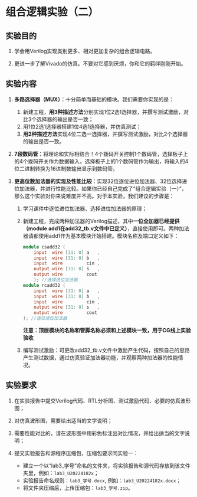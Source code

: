 # 组合逻辑实验（二）

## 实验目的

1. 学会用Verilog实现类别更多、相对更加复杂的组合逻辑电路。

2. 更进一步了解Vivado的仿真。不要对它感到厌烦，你和它的羁绊刚刚开始。


## 实验内容

1. **多路选择器（MUX）**：十分简单而基础的模块。我们需要你实现的是：
	
	1. 新建工程，**用3种描述方法**分别实现1位2选1选择器，并撰写测试激励，对比3个选择器的输出是否一致；
	2. 用1位2选1选择器搭建1位4选1选择器，并仿真测试；
	3. **用2种描述方法**实现4位二选一选择器，并撰写测试激励，对比2个选择器的输出是否一致。
	
2. **7段数码管**：将理论和实际相结合！4个拨码开关控制1个数码管，选择板子上的4个拨码开关作为数据输入，选择板子上的1个数码管作为输出，将输入的4位二进制转换为16进制数输出显示到数码管。

3. **更高位数加法器的实现及性能比较**：实现32位逐位进位加法器、32位选择进位加法器，并进行性能比较。如果你已经自己完成了“组合逻辑实验（一）”，那么这个实验对你来说难度并不高。对于本实验，我们建议的步骤是：
	1. 学习课件中逐位进位加法器、选择进位加法器的原理；
	
	2. 新建工程，完成两种加法器的Verilog描述，其中**一位全加器已经提供（module add1在add32_tb.v文件中已定义）**，直接使用即可。两种加法器请都使用add1作为基本模块开始搭建。模块名称及端口定义如下：
	
		```verilog
		module csadd32 (
            input  wire [31: 0] a   ,
            input  wire [31: 0] b   ,
            input  wire         cin ,
            output wire [31: 0] s   ,
            output wire         cout
            ); //选择进位加法器
		module rcadd32 (
            input  wire [31: 0] a   ,
            input  wire [31: 0] b   ,
            input  wire         cin ,
            output wire [31: 0] s   ,
            output wire         cout
        ); //逐位进位加法器
		```
        **注意：顶层模块的名称和管脚名称必须和上述模块一致，用于CG线上实验验收**
	
	3. 编写测试激励：可更改add32_tb.v文件中激励产生代码，按照自己的思路产生测试数据，通过仿真验证加法器功能，并观察两种加法器的性能情况。

## 实验要求

1. 在实验报告中提交Verilog代码、RTL分析图、测试激励代码、必要的仿真波形图；

2. 对仿真波形图，需要给出适当的文字说明；

3. 需要性能对比的，请在波形图中用彩色标注出对比情况，并给出适当的文字说明；

4. 提交实验报告和源程序压缩包，压缩包要求同实验一：

	+ 建立一个以“lab3_学号”命名的文件夹，将实验报告和源代码存放到该文件夹里，例如：`lab3_U20224182x`；
	+ 实验报告命名规则：`lab3_学号.docx`, 例如：`lab3_U20224182x.docx`；
	+ 将文件夹压缩后，上传压缩包：`lab3_学号.zip`。
